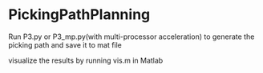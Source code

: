 # PickingPathPlanning

Run P3.py or P3_mp.py(with multi-processor acceleration) to generate the picking path and save it to mat file

visualize the results by running vis.m in Matlab
